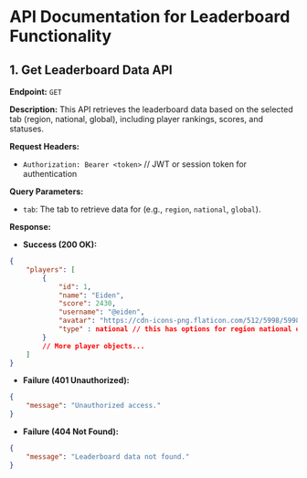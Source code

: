 # API Documentation for Leaderboard Functionality

## 1. Get Leaderboard Data API

**Endpoint:** `GET`

**Description:** This API retrieves the leaderboard data based on the selected tab (region, national, global), including player rankings, scores, and statuses.

**Request Headers:**
- `Authorization: Bearer <token>` // JWT or session token for authentication

**Query Parameters:**
- `tab`: The tab to retrieve data for (e.g., `region`, `national`, `global`).

**Response:**
- **Success (200 OK):**
```json
{
    "players": [
        {
            "id": 1,
            "name": "Eiden",
            "score": 2430,
            "username": "@eiden",
            "avatar": "https://cdn-icons-png.flaticon.com/512/5998/5998953.png",
            "type" : national // this has options for region national or global.
        }
        // More player objects...
    ]
}
```
- **Failure (401 Unauthorized):**
```json
{
    "message": "Unauthorized access."
}
```
- **Failure (404 Not Found):**
```json
{
    "message": "Leaderboard data not found."
}
```